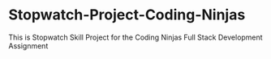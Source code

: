 # Stopwatch-Project-Coding-Ninjas
This is Stopwatch Skill Project for the Coding Ninjas Full Stack Development Assignment
